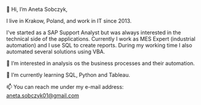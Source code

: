 👋 Hi, I’m Aneta Sobczyk,

I live in Krakow, Poland, and work in IT since 2013. 

I've started as a SAP Support Analyst but was always interested in the technical side of the applications. Currently I work as MES Expert (industrial automation) and I use SQL to create reports.
During my working time I also automated several solutions using VBA.

👀 I’m interested in analysis os the business processes and their automation.

🌱 I’m currently learning SQL, Python and Tableau.

📫 You can reach me under my e-mail address: aneta.sobczyk01@gmail.com

<!---
AnetaSobczyk/AnetaSobczyk is a ✨ special ✨ repository because its `README.md` (this file) appears on your GitHub profile.
You can click the Preview link to take a look at your changes.
--->

